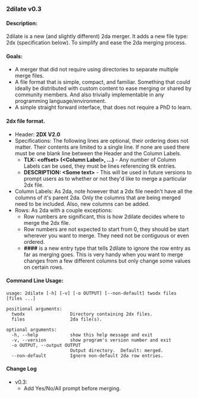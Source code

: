 ### 2dilate v0.3

#### Description:
2dilate is a new (and slightly different) 2da merger.  It adds a new
file type: 2dx (specification below).  To simplify and ease the 2da
merging process.

#### Goals:
* A merger that did not require using directories to separate multiple
  merge files.
* A file format that is simple, compact, and familiar.  Something that
  could ideally be distributed with custom content to ease merging or
  shared by community members.  And also trivially implementable in
  any programming language/environment.
* A simple straight forward interface, that does not require a PhD to learn.

#### 2dx file format.
* Header: **2DX V2.0**
* Specifications: The following lines are optional, their ordering
  does not matter.  Their contents are limited to a single line.  If
  none are used there must be one blank line between the Header and
  the Column Labels.
  * **TLK: \<offset\> (\<Column Label\>, ...)** - Any number of Column
    Labels can be used, they must be lines referencing tlk entries.
  * **DESCRIPTION: \<Some text\>** - This will be used in future
    versions to prompt users as to whether or not they'd like to merge
    a particular 2dx file.
* Column Labels: As 2da, note however that a 2dx file needn't have all
  the columns of it's parent 2da.  Only the columns that are being
  merged need to be included.  Also, new columns can be added.
* Rows: As 2da with a couple exceptions:
  * Row numbers are significant, this is how 2dilate decides where to
    merge the 2dx file.
  * Row numbers are not expected to start from 0, they should be start
    wherever you want to merge.  They need not be contiguous or even
    ordered.
  * **####** is a new entry type that tells 2dilate to ignore the row
    entry as far as merging goes.  This is very handy when you want to
    merge changes from a few different columns but only change some
    values on certain rows.

#### Command Line Usage:

```
usage: 2dilate [-h] [-v] [-o OUTPUT] [--non-default] twodx files [files ...]

positional arguments:
  twodx                 Directory containing 2dx files.
  files                 2da file(s).

optional arguments:
  -h, --help            show this help message and exit
  -v, --version         show program's version number and exit
  -o OUTPUT, --output OUTPUT
                        Output directory.  Default: merged.
  --non-default         Ignore non-default 2da row entries.

```

#### Change Log
* v0.3:
  * Add Yes/No/All prompt before merging.
